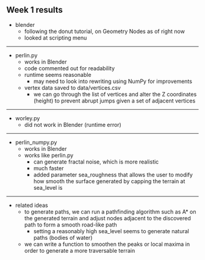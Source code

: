 ## Week 1 results

- blender
  - following the donut tutorial, on Geometry Nodes as of right now
  - looked at scripting menu
---
- perlin.py
  - works in Blender
  - code commented out for readability
  - runtime seems reasonable
    - may need to look into rewriting using NumPy for improvements
  - vertex data saved to data/vertices.csv
    - we can go through the list of vertices and alter the Z coordinates (height) to prevent abrupt jumps given a set of adjacent vertices
---
- worley.py
  - did not work in Blender (runtime error)
---
- perlin_numpy.py
  - works in Blender
  - works like perlin.py
    - can generate fractal noise, which is more realistic
    - much faster
    - added parameter sea_roughness that allows the user to modify how smooth the surface generated by capping the terrain at sea_level is
---
- related ideas
  - to generate paths, we can run a pathfinding algorithm such as A* on the generated terrain and adjust nodes adjacent to the discovered path to form a smooth road-like path
    - setting a reasonably high sea_level seems to generate natural paths (bodies of water)
  - we can write a function to smoothen the peaks or local maxima in order to generate a more traversable terrain